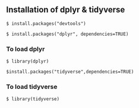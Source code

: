 
## Installation of dplyr & tidyverse

<code>$ install.packages("devtools")</code>

<code>$ install.packages("dplyr", dependencies=TRUE)</code>

### To load dplyr
<code>$ library(dplyr)</code>

<code>$install.packages("tidyverse",dependencies=TRUE)</code>
 
### To load tidyverse
<code>$ library(tidyverse)</code>
